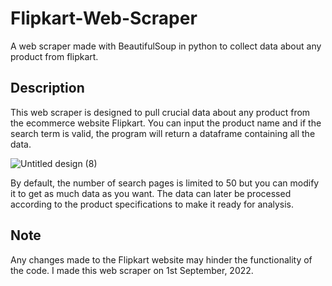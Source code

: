 # Flipkart-Web-Scraper
A web scraper made with BeautifulSoup in python to collect data about any product from flipkart.

## Description
This web scraper is designed to pull crucial data about any product from the ecommerce website Flipkart. You can input the product name and if the search term is valid, the program will return a dataframe containing all the data.

![Untitled design (8)](https://user-images.githubusercontent.com/106478752/187970676-51666bcf-5786-4cbd-bad7-6072ec197217.png)

By default, the number of search pages is limited to 50 but you can modify it to get as much data as you want. The data can later be processed according to the product specifications to make it ready for analysis.

## Note
Any changes made to the Flipkart website may hinder the functionality of the code. I made this web scraper on 1st September, 2022.
